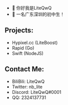 - 👋 你好我是LiteQwQ
- 👀 一名广东深圳的初中生！

**Projects:**
---
  - Hypixel.cc (LiteBoost)
  - Rapid (Go)
  - Swift (NodeJS)

**Contact Me:**
---
  - BiliBili: LiteQwQ
  - Twitter: nb_lite
  - Discord: LiteQwQ#0001
  - QQ: 2324137731
